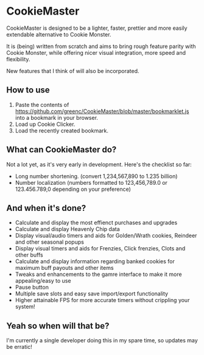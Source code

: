 CookieMaster
=============

CookieMaster is designed to be a lighter, faster, prettier and more easily extendable alternative to Cookie Monster.

It is (being) written from scratch and aims to bring rough feature parity with Cookie Monster, while offering nicer visual integration, more speed and flexibility.

New features that I think of will also be incorporated.

How to use
----------

1. Paste the contents of https://github.com/greenc/CookieMaster/blob/master/bookmarklet.js into a bookmark in your browser.
2. Load up Cookie Clicker.
3. Load the recently created bookmark.

What can CookieMaster do?
---------------------------

Not a lot yet, as it's very early in development. Here's the checklist so far:

 - Long number shortening. (convert 1,234,567,890 to 1.235 billion)
 - Number localization (numbers formatted to 123,456,789.0 or 123.456.789,0 depending on your preference)

And when it's done?
-----------

 - Calculate and display the most effienct purchases and upgrades
 - Calculate and display Heavenly Chip data
 - Display visual/audio timers and aids for Golden/Wrath cookies, Reindeer and other seasonal popups
 - Display visual timers and aids for Frenzies, Click frenzies, Clots and other buffs
 - Calculate and display information regarding banked cookies for maximum buff payouts and other items
 - Tweaks and enhancements to the gamre interface to make it more appealing/easy to use
 - Pause button
 - Multiple save slots and easy save import/export functionality
 - Higher attainable FPS for more accurate timers without crippling your system!

Yeah so when will that be?
-----------

I'm currently a single developer doing this in my spare time, so updates may be erratic!
